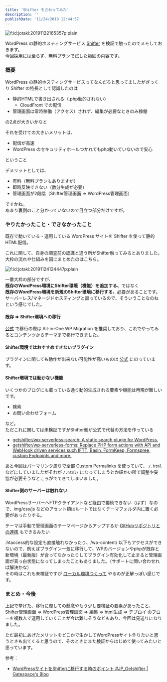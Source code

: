 ```yaml
---
title: 'Shifter をさわってみた'
description: ''
publishDate: '11/24/2019 12:44:57'
---
```


<p><span itemscope itemtype="http://schema.org/Photograph"><img src="/images/hatena/20191122165357.png" alt="f:id:jotaki:20191122165357p:plain" title="f:id:jotaki:20191122165357p:plain" class="hatena-fotolife" itemprop="image" /></span></p>

<p>WordPress の静的ホスティングサービス <a href="https://www.getshifter.io/japanese/">Shifter</a> を検証で触ったのでメモしておきます。<br/>
今回採用には至らず、無料プランで試した範囲の内容です。</p>

<h3>概要</h3>

<p>WordPress の静的ホスティングサービスってなんだろと思ってましたがざっくり Shifter の特長として認識したのは</p>

<ul>
<li>静的HTMLで書き出される（.php動的されない）

<ul>
<li>CloudFront での配信</li>
</ul>
</li>
<li>管理画面は常時稼働（アクセス）されず、編集が必要なときのみ稼働</li>
</ul>

<p>の2点が大きいかなと</p>

<p>それを受けての大きいメリットは、</p>

<ul>
<li>配信が高速</li>
<li>WordPress のセキュリティホールつかれてもphp動いていないので安心</li>
</ul>

<p>ということ</p>

<p>デメリットとしては、</p>

<ul>
<li>有料（無料プランもありますが）</li>
<li>即時反映できない（数分生成が必要）</li>
<li>管理画面が2段階（Shifter管理画面 => WordPress管理画面）</li>
</ul>

<p>ですかね。<br/>
あまり裏側のこと分かっていないので目立つ部分だけですが。</p>

<h3>やりたかったこと・できなかったこと</h3>

<p>既存で動いている・運用している WordPress サイトを Shifter を使って静的HTML配信。</p>

<p>これに関して、自身の調査前の認識と違う所がShifter触ってみるとありました。<br/>
大枠の流れや仕組みを図にまとめたのはこちら。</p>

<p><span itemscope itemtype="http://schema.org/Photograph"><img src="/images/hatena/20191124124447.png" alt="f:id:jotaki:20191124124447p:plain" title="f:id:jotaki:20191124124447p:plain" class="hatena-fotolife" itemprop="image" /></span></p>

<p>一番大枠の部分ですが、<br/>
<b>既存のWordPress環境にShifter環境（機能）を追加する、</b>ではなく<br/>
<b>既存のWordPress環境を新規のShifter環境に移行する、</b>必要があることです。<br/>
サーバーレス/マネージドホスティングと謳っているので、そういうことなのねという感じでした。</p>

<h4>既存 => Shifter環境への移行</h4>

<p><a href="https://support.getshifter.io/en/articles/3002009-migrating-to-shifter">公式</a> で移行の際は All-in-One WP Migration を推奨しており、これでやってみるとコンテンツからテーマまで移行できました。</p>

<h4>Shifter環境ではおすすめできないプラグイン</h4>

<p>プラグインに関しても動作が出来ない可能性が高いものは <a href="https://support.getshifter.io/en/articles/1648764-force-disabled-plugins">公式</a> にのっています。</p>

<h4>Shifter環境では動かない機能</h4>

<p>いくつかのブログにも載っている通り動的生成される要素や機能は再現が難しいです。</p>

<ul>
<li>検索</li>
<li>お問い合わせフォーム</li>
</ul>

<p>など。<br/>
ただこれに関しては未検証ですがShifter側が公式で代替の方法を作っている</p>

<ul>
<li><a href="https://github.com/getshifter/wp-serverless-search">getshifter/wp-serverless-search: A static search plugin for WordPress.</a></li>
<li><a href="https://github.com/getshifter/wp-serverless-forms">getshifter/wp-serverless-forms: Replace PHP form actions with API and WebHook driven services such IFTT, Basin, FormKeep, Formspree, custom Endpoints and more.</a></li>
</ul>

<p>あと今回はパーマリンク周りで全部 Custom Permalinks を使っていて、 <code>/.html</code> などにしていましたがそれが <code>/.html/</code> になってしまうとか細かい所で調整や妥協が必要そうなところがでてきてしまいました。</p>

<h4>Shifter側のサーバーは触れない</h4>

<p>WordPressサーバーへFTPクライアントなど経由で接続できない（はず）なので、img/css/js などのアセット類はルートではなくテーマフォルダ内に置く必要があったりする。</p>

<p>テーマは手動で管理画面のテーマページからアップするか <a href="https://www.digitalcube.jp/shifter/10479/">GitHubリポジトリとの連携</a> もできるみたい</p>

<p>.htaccess的な設定も直接触れなかったり、/wp-content/ 以下もアクセスができないので、例えばプラグイン一気に移行して、WPのバージョンやphpが既存と新環境（最新版）が合ってなかったりしてプラグイン有効化して止まると管理画面が真っ白状態になってしまったこともありました。（サポートに問い合わせれば解決かな）<br/>
その時はこれも未検証ですが <a href="https://github.com/getshifter/shifter-local">ローカル環境つくって</a> やるのが正解っぽい感じです。</p>

<h3>まとめ・今後</h3>

<p>上記で挙げた、移行に際しての懸念やもう少し要検証の要素があったこと、<br/>
Shifter管理画面 => WordPress管理画面 => 編集 => html生成 => デプロイ のフローを複数人で運用していくことが今は難しそうなどもあり、今回は見送りになりました。</p>

<p>ただ最初にあげたメリットをどこかで生かしてWordPressサイト作りたいと思うときも出てくると思うので、そのときにまた検証からはじめて使ってみたいと思っています。</p>

<p>参考：</p>

<ul>
<li><a href="https://gatespace.jp/2019/09/11/shifter-migration/">WordPressサイトをShifterに移行する時のポイント #JP_Getshifter | Gatespace's Blog</a></li>
</ul>
